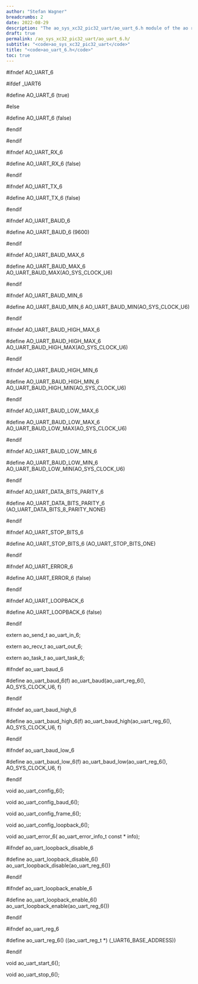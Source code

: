```yaml
---
author: "Stefan Wagner"
breadcrumbs: 2
date: 2022-08-29
description: "The ao_sys_xc32_pic32_uart/ao_uart_6.h module of the ao real-time operating system."
draft: true
permalink: /ao_sys_xc32_pic32_uart/ao_uart_6.h/ 
subtitle: "<code>ao_sys_xc32_pic32_uart</code>"
title: "<code>ao_uart_6.h</code>"
toc: true
---
```


#ifndef AO_UART_6

#ifdef  _UART6

#define AO_UART_6                       (true)

#else

#define AO_UART_6                       (false)

#endif

#endif

#ifndef AO_UART_RX_6

#define AO_UART_RX_6                    (false)

#endif

#ifndef AO_UART_TX_6

#define AO_UART_TX_6                    (false)

#endif

#ifndef AO_UART_BAUD_6

#define AO_UART_BAUD_6                  (9600)

#endif

#ifndef AO_UART_BAUD_MAX_6

#define AO_UART_BAUD_MAX_6              AO_UART_BAUD_MAX(AO_SYS_CLOCK_U6)

#endif

#ifndef AO_UART_BAUD_MIN_6

#define AO_UART_BAUD_MIN_6              AO_UART_BAUD_MIN(AO_SYS_CLOCK_U6)

#endif

#ifndef AO_UART_BAUD_HIGH_MAX_6

#define AO_UART_BAUD_HIGH_MAX_6         AO_UART_BAUD_HIGH_MAX(AO_SYS_CLOCK_U6)

#endif

#ifndef AO_UART_BAUD_HIGH_MIN_6

#define AO_UART_BAUD_HIGH_MIN_6         AO_UART_BAUD_HIGH_MIN(AO_SYS_CLOCK_U6)

#endif

#ifndef AO_UART_BAUD_LOW_MAX_6

#define AO_UART_BAUD_LOW_MAX_6          AO_UART_BAUD_LOW_MAX(AO_SYS_CLOCK_U6)

#endif

#ifndef AO_UART_BAUD_LOW_MIN_6

#define AO_UART_BAUD_LOW_MIN_6          AO_UART_BAUD_LOW_MIN(AO_SYS_CLOCK_U6)

#endif

#ifndef AO_UART_DATA_BITS_PARITY_6

#define AO_UART_DATA_BITS_PARITY_6      (AO_UART_DATA_BITS_8_PARITY_NONE)

#endif

#ifndef AO_UART_STOP_BITS_6

#define AO_UART_STOP_BITS_6             (AO_UART_STOP_BITS_ONE)

#endif

#ifndef AO_UART_ERROR_6

#define AO_UART_ERROR_6                 (false)

#endif

#ifndef AO_UART_LOOPBACK_6

#define AO_UART_LOOPBACK_6              (false)

#endif

extern  ao_send_t                       ao_uart_in_6;

extern  ao_recv_t                       ao_uart_out_6;

extern  ao_task_t                       ao_uart_task_6;

#ifndef ao_uart_baud_6

#define ao_uart_baud_6(f)               ao_uart_baud(ao_uart_reg_6(), AO_SYS_CLOCK_U6, f)

#endif

#ifndef ao_uart_baud_high_6

#define ao_uart_baud_high_6(f)          ao_uart_baud_high(ao_uart_reg_6(), AO_SYS_CLOCK_U6, f)

#endif

#ifndef ao_uart_baud_low_6

#define ao_uart_baud_low_6(f)           ao_uart_baud_low(ao_uart_reg_6(), AO_SYS_CLOCK_U6, f)

#endif

void    ao_uart_config_6();

void    ao_uart_config_baud_6();

void    ao_uart_config_frame_6();

void    ao_uart_config_loopback_6();

void    ao_uart_error_6(                ao_uart_error_info_t const * info);

#ifndef ao_uart_loopback_disable_6

#define ao_uart_loopback_disable_6()    ao_uart_loopback_disable(ao_uart_reg_6())

#endif

#ifndef ao_uart_loopback_enable_6

#define ao_uart_loopback_enable_6()     ao_uart_loopback_enable(ao_uart_reg_6())

#endif

#ifndef ao_uart_reg_6

#define ao_uart_reg_6()                 ((ao_uart_reg_t *) (_UART6_BASE_ADDRESS))

#endif

void    ao_uart_start_6();

void    ao_uart_stop_6();

